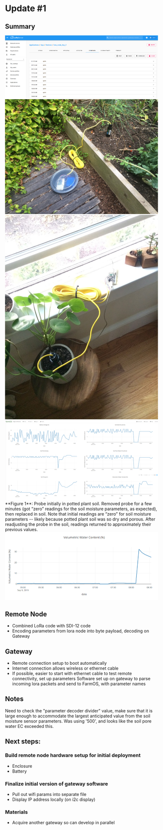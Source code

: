 # Update #1

## Summary

<img src="assets/gateway.png">

<img src="assets/garden_test.JPG">

<img src="assets/potted_test.JPG">

<img src="assets/probe_removal_replace_readjust.png">
**Figure 1**:  Probe initially in potted plant soil.  Removed probe for a few minutes (got “zero” readings for the soil moisture parameters, as expected), then replaced in soil.  Note that initial readings are “zero” for soil moisture parameters -- likely because potted plant soil was so dry and porous.  After readjusting the probe in the soil, readings returned to approximately their previous values. 

<img src="assets/vol_water_content.png">

## Remote Node

- Combined LoRa code with SDI-12 code
- Encoding parameters from lora node into byte payload, decoding on Gateway

## Gateway

- Remote connection setup to boot automatically 
- Internet connection allows wireless or ethernet cable
- If possible, easier to start with ethernet cable to test remote connectivity, set up parameters
Software set up on gateway to parse incoming lora packets and send to FarmOS, with parameter names

## Notes

Need to check the "parameter decoder divider" value, make sure that it is large enough to accommodate the largest anticipated value from the soil moisture sensor parameters.  Was using '500', and looks like the soil pore water EC exceeded this. 

## Next steps:

### Build remote node hardware setup for initial deployment
- Enclosure
- Battery

### Finalize initial version of gateway software
- Pull out wifi params into separate file
- Display IP address locally (on i2c display)

### Materials

- Acquire another gateway so can develop in parallel



